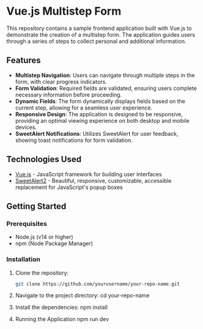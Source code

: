 # Vue.js Multistep Form

This repository contains a sample frontend application built with Vue.js to demonstrate the creation of a multistep form. The application guides users through a series of steps to collect personal and additional information.

## Features

- **Multistep Navigation**: Users can navigate through multiple steps in the form, with clear progress indicators.
- **Form Validation**: Required fields are validated, ensuring users complete necessary information before proceeding.
- **Dynamic Fields**: The form dynamically displays fields based on the current step, allowing for a seamless user experience.
- **Responsive Design**: The application is designed to be responsive, providing an optimal viewing experience on both desktop and mobile devices.
- **SweetAlert Notifications**: Utilizes SweetAlert for user feedback, showing toast notifications for form validation.

## Technologies Used

- [Vue.js](https://vuejs.org/) - JavaScript framework for building user interfaces
- [SweetAlert2](https://sweetalert2.github.io/) - Beautiful, responsive, customizable, accessible replacement for JavaScript's popup boxes

## Getting Started

### Prerequisites

- Node.js (v14 or higher)
- npm (Node Package Manager)

### Installation

1. Clone the repository:

   ```bash
   git clone https://github.com/yourusername/your-repo-name.git

2. Navigate to the project directory:
  cd your-repo-name

3. Install the dependencies:
   npm install

4. Running the Application
   npm run dev
